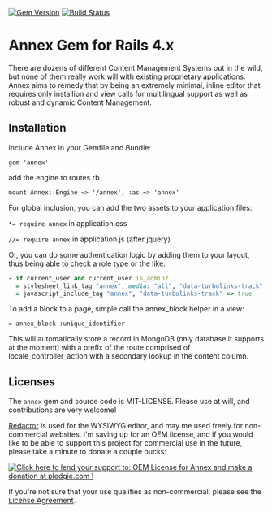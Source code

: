 [![Gem Version](https://badge.fury.io/rb/annex-cms.png)](http://badge.fury.io/rb/annex-cms) [![Build Status](https://drone.io/github.com/unicorn/annex/status.png)](https://drone.io/github.com/unicorn/annex/latest)

# Annex Gem for Rails 4.x

There are dozens of different Content Management Systems out in the wild, but none of them really work will with existing proprietary applications. Annex aims to remedy that by being an extremely minimal, inline editor that requires only installion and view calls for multilingual support as well as robust and dynamic Content Management.

## Installation
Include Annex in your Gemfile and Bundle:

`gem 'annex'`

add the engine to routes.rb

`mount Annex::Engine => '/annex', :as => 'annex'`

For global inclusion, you can add the two assets to your application files:

`*= require annex` in application.css

`//= require annex` in application.js (after jquery)

Or, you can do some authentication logic by adding them to your layout, thus being able to check a role type or the like:

```ruby
- if current_user and current_user.is_admin?
  = stylesheet_link_tag "annex", media: "all", "data-turbolinks-track" => true
  = javascript_include_tag "annex", "data-turbolinks-track" => true
```

To add a block to a page, simple call the annex_block helper in a view:

`= annex_block :unique_identifier`

This will automatically store a record in MongoDB (only database it supports at the moment) with a prefix of the route comprised of locale_controller_action with a secondary lookup in the content column.


## Licenses
The `annex` gem and source code is MIT-LICENSE. Please use at will, and contributions are very welcome!

[Redactor](http://imperavi.com/redactor/) is used for the WYSIWYG editor, and may me used freely for non-commercial websites. I'm saving up for an OEM license, and if you would like to be able to support this project for commercial use in the future, please take a minute to donate a couple bucks:

<a href='https://pledgie.com/campaigns/24130'><img alt='Click here to lend your support to: OEM License for Annex and make a donation at pledgie.com !' src='https://pledgie.com/campaigns/24130.png?skin_name=chrome' border='0' ></a>


If you're not sure that your use qualifies as non-commercial, please see the [License Agreement](http://redactorjs.com/download/).